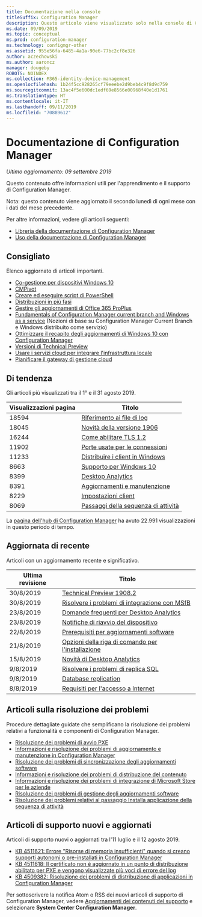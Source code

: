 ```yaml
---
title: Documentazione nella console
titleSuffix: Configuration Manager
description: Questo articolo viene visualizzato solo nella console di Configuration Manager.
ms.date: 09/09/2019
ms.topic: conceptual
ms.prod: configuration-manager
ms.technology: configmgr-other
ms.assetid: 955e56fa-6485-4a1a-90e6-77bc2cf8e326
author: aczechowski
ms.author: aaroncz
manager: dougeby
ROBOTS: NOINDEX
ms.collection: M365-identity-device-management
ms.openlocfilehash: 1b24f5cc928265cf79eeebe2d9beb4c9f8d9d759
ms.sourcegitcommit: 13ac4f5e600dc1edf69e8566e00968f40e1d1761
ms.translationtype: HT
ms.contentlocale: it-IT
ms.lasthandoff: 09/11/2019
ms.locfileid: "70889612"
---
```

<!-- 
- Feature 1357546
- This page displays in-console, under the Community workspace, Documentation node. 
- Don't use any relative links; must be full https://docs.microsoft.com and language neutral
- Process: https://microsoft.sharepoint.com/teams/ConfigMgr/Documents/ContentPub/Data%20collection%20process%20for%20Feature%201357546%20In-console%20documentation.docx?web=1
-->

# <a name="configuration-manager-documentation"></a>Documentazione di Configuration Manager

*Ultimo aggiornamento: 09 settembre 2019*

Questo contenuto offre informazioni utili per l'apprendimento e il supporto di Configuration Manager.

Nota: questo contenuto viene aggiornato il secondo lunedì di ogni mese con i dati del mese precedente.

Per altre informazioni, vedere gli articoli seguenti:

- [Libreria della documentazione di Configuration Manager](https://docs.microsoft.com/sccm)  
- [Uso della documentazione di Configuration Manager](https://docs.microsoft.com/sccm/core/understand/use-docs)

## <a name="recommended"></a>Consigliato

Elenco aggiornato di articoli importanti.

- [Co-gestione per dispositivi Windows 10](https://docs.microsoft.com/sccm/comanage/overview)  
- [CMPivot](https://docs.microsoft.com/sccm/core/servers/manage/cmpivot)  
- [Creare ed eseguire script di PowerShell](https://docs.microsoft.com/sccm/apps/deploy-use/create-deploy-scripts)  
- [Distribuzioni in più fasi](https://docs.microsoft.com/sccm/osd/deploy-use/create-phased-deployment-for-task-sequence)  
- [Gestire gli aggiornamenti di Office 365 ProPlus](https://docs.microsoft.com/sccm/sum/deploy-use/manage-office-365-proplus-updates)  
- [Fundamentals of Configuration Manager current branch and Windows as a service](https://docs.microsoft.com/sccm/core/understand/configuration-manager-and-windows-as-service) (Nozioni di base su Configuration Manager Current Branch e Windows distribuito come servizio)
- [Ottimizzare il recapito degli aggiornamenti di Windows 10 con Configuration Manager](https://docs.microsoft.com/sccm/sum/deploy-use/optimize-windows-10-update-delivery)
- [Versioni di Technical Preview](https://docs.microsoft.com/sccm/core/get-started/technical-preview)
- [Usare i servizi cloud per integrare l'infrastruttura locale](https://docs.microsoft.com/sccm/core/understand/use-cloud-services)
- [Pianificare il gateway di gestione cloud](https://docs.microsoft.com/sccm/core/clients/manage/plan-cloud-management-gateway)

## <a name="trending"></a>Di tendenza

Gli articoli più visualizzati tra il 1° e il 31 agosto 2019.

| Visualizzazioni pagina | Titolo |
|------------|-------|
| 18594 | [Riferimento ai file di log](https://docs.microsoft.com/sccm/core/plan-design/hierarchy/log-files) |
| 18045 | [Novità della versione 1906](https://docs.microsoft.com/sccm/core/plan-design/changes/whats-new-in-version-1906) |
| 16244 | [Come abilitare TLS 1.2](https://docs.microsoft.com/sccm/core/plan-design/security/enable-tls-1-2) |
| 11902 | [Porte usate per le connessioni](https://docs.microsoft.com/sccm/core/plan-design/hierarchy/ports) |
| 11233 | [Distribuire i client in Windows](https://docs.microsoft.com/sccm/core/clients/deploy/deploy-clients-to-windows-computers) |
| 8663 | [Supporto per Windows 10](https://docs.microsoft.com/sccm/core/plan-design/configs/support-for-windows-10) |
| 8399 | [Desktop Analytics](https://docs.microsoft.com/sccm/desktop-analytics/overview) |
| 8391 | [Aggiornamenti e manutenzione](https://docs.microsoft.com/sccm/core/servers/manage/updates) |
| 8229 | [Impostazioni client](https://docs.microsoft.com/sccm/core/clients/deploy/about-client-settings) |
| 8069 | [Passaggi della sequenza di attività](https://docs.microsoft.com/sccm/osd/understand/task-sequence-steps) |

La [pagina dell'hub di Configuration Manager](https://docs.microsoft.com/sccm/) ha avuto 22.991 visualizzazioni in questo periodo di tempo.

## <a name="recently-updated"></a>Aggiornata di recente

Articoli con un aggiornamento recente e significativo.

| Ultima revisione | Titolo |
|---------------|-------|
| 30/8/2019 | [Technical Preview 1908.2](https://docs.microsoft.com/sccm/core/get-started/2019/technical-preview-1908-2) |
| 30/8/2019 | [Risolvere i problemi di integrazione con MSfB](https://docs.microsoft.com/sccm/apps/deploy-use/troubleshoot-microsoft-store-for-business-integration) |
| 23/8/2019 | [Domande frequenti per Desktop Analytics](https://docs.microsoft.com/sccm/desktop-analytics/faq) |
| 23/8/2019 | [Notifiche di riavvio del dispositivo](https://docs.microsoft.com/sccm/core/clients/deploy/device-restart-notifications) |
| 22/8/2019 | [Prerequisiti per aggiornamenti software](https://docs.microsoft.com/sccm/sum/plan-design/prerequisites-for-software-updates) |
| 21/8/2019 | [Opzioni della riga di comando per l'installazione](https://docs.microsoft.com/sccm/core/servers/deploy/install/command-line-options-for-setup) |
| 15/8/2019 | [Novità di Desktop Analytics](https://docs.microsoft.com/sccm/desktop-analytics/whats-new) |
| 9/8/2019 | [Risolvere i problemi di replica SQL](https://docs.microsoft.com/sccm/core/servers/manage/replication/overview) |
| 9/8/2019 | [Database replication](https://docs.microsoft.com/sccm/core/plan-design/hierarchy/database-replication) |
| 8/8/2019 | [Requisiti per l'accesso a Internet](https://docs.microsoft.com/sccm/core/plan-design/network/internet-endpoints) |

## <a name="troubleshooting-articles"></a>Articoli sulla risoluzione dei problemi

Procedure dettagliate guidate che semplificano la risoluzione dei problemi relativi a funzionalità e componenti di Configuration Manager.

- [Risoluzione dei problemi di avvio PXE](https://support.microsoft.com/help/4468612)
- [Informazioni e risoluzione dei problemi di aggiornamento e manutenzione in Configuration Manager](https://support.microsoft.com/help/4490424)
- [Risoluzione dei problemi di sincronizzazione degli aggiornamenti software](https://support.microsoft.com/help/10059)
- [Informazioni e risoluzione dei problemi di distribuzione del contenuto](https://support.microsoft.com/help/4482728)
- [Informazioni e risoluzione dei problemi di integrazione di Microsoft Store per le aziende](https://support.microsoft.com/help/4010214)
- [Risoluzione dei problemi di gestione degli aggiornamenti software](https://support.microsoft.com/help/10680)
- [Risoluzione dei problemi relativi al passaggio Installa applicazione della sequenza di attività](https://support.microsoft.com/help/18408/)

## <a name="new-and-updated-support-articles"></a>Articoli di supporto nuovi e aggiornati

Articoli di supporto nuovi o aggiornati tra l'11 luglio e il 12 agosto 2019.

- [KB 4511621: Errore "Risorse di memoria insufficienti" quando si creano supporti autonomi o pre-installati in Configuration Manager](https://support.microsoft.com/help/4511621)
- [KB 4511618: Il certificato non è aggiornato in un punto di distribuzione abilitato per PXE e vengono visualizzate più voci di errore del log](https://support.microsoft.com/help/4511618)
- [KB 4509382: Risoluzione dei problemi di distribuzione di applicazioni in Configuration Manager](https://support.microsoft.com/help/4509382)

Per sottoscrivere la notifica Atom o RSS dei nuovi articoli di supporto di Configuration Manager, vedere [Aggiornamenti dei contenuti del supporto](https://support.microsoft.com/help/4089498/) e selezionare **System Center Configuration Manager**.  
